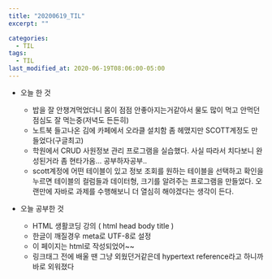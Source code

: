 ```yaml
---  
title: "20200619_TIL"  
excerpt: ""  

categories:  
  - TIL  
tags:  
  - TIL  
last_modified_at: 2020-06-19T08:06:00-05:00  
---  
```


* 오늘 한 것  
  * 밥을 잘 안챙겨먹었더니 몸이 점점 안좋아지는거같아서 물도 많이 먹고 안먹던 점심도 잘 먹는중(저녁도 든든히)
  * 노트북 들고나온 김에 카페에서 오라클 설치함 좀 헤맸지만 SCOTT계정도 만들었다(구글최고)
  * 학원에서 CRUD 사원정보 관리 프로그램을 실습했다. 사실 따라서 치다보니 완성된거라 좀 현타가옴... 공부하자공부..
  * scott계정에 어떤 테이블이 있고 정보 조회를 원하는 테이블을 선택하고 확인을 누르면 테이블의 컬럼들과 데이터형, 크기를 알려주는 프로그램을 만들었다.
오랜만에 자바로 과제를 수행해보니 더 열심히 해야겠다는 생각이 든다.

* 오늘 공부한 것
  * HTML 생활코딩 강의 ( html head body title )
  * 한글이 깨질경우 meta로 UTF-8로 설정
  * <!doctype html> 이 페이지는 html로 작성되었어~~
  * 링크태그 <a href=""></a> 전에 배울 땐 그냥 외웠던거같은데 hypertext reference라고 하니까 바로 외워졌다

